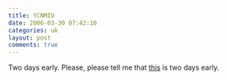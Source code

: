 ```yaml
---
title: YCNMIU
date: 2006-03-30 07:42:10
categories: uk
layout: post
comments: true
---
```

Two days early. Please, please tell me that
[this](http://news.bbc.co.uk/1/hi/technology/4853548.stm) is two days
early.
